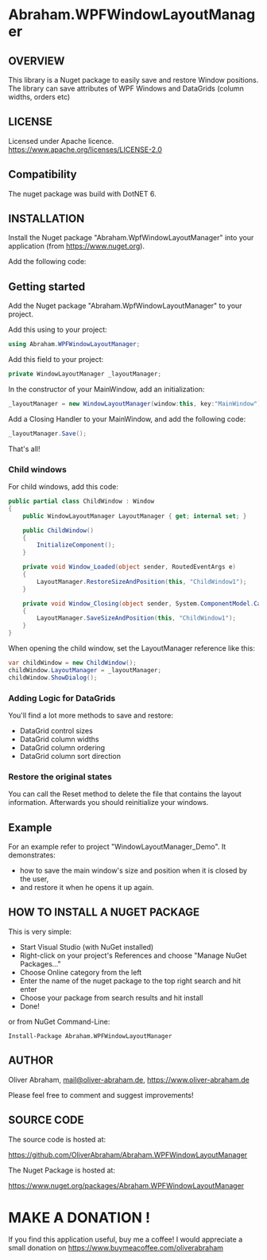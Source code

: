 # Abraham.WPFWindowLayoutManager

## OVERVIEW

This library is a Nuget package to easily save and restore Window positions.
The library can save attributes of WPF Windows and DataGrids (column widths, orders etc)


## LICENSE

Licensed under Apache licence.
https://www.apache.org/licenses/LICENSE-2.0


## Compatibility

The nuget package was build with DotNET 6.



## INSTALLATION

Install the Nuget package "Abraham.WpfWindowLayoutManager" into your application (from https://www.nuget.org).

Add the following code:



## Getting started

Add the Nuget package "Abraham.WpfWindowLayoutManager" to your project.

Add this using to your project:

```C#
using Abraham.WPFWindowLayoutManager;
```

Add this field to your project:

```C#
private WindowLayoutManager _layoutManager;
```

In the constructor of your MainWindow, add an initialization:

```C#
_layoutManager = new WindowLayoutManager(window:this, key:"MainWindow");
```

Add a Closing Handler to your MainWindow, and add the following code:

```C#
_layoutManager.Save();
```

That's all!


### Child windows

For child windows, add this code:
```C#
public partial class ChildWindow : Window
{
    public WindowLayoutManager LayoutManager { get; internal set; }

    public ChildWindow()
    {
        InitializeComponent();
    }

    private void Window_Loaded(object sender, RoutedEventArgs e)
    {
        LayoutManager.RestoreSizeAndPosition(this, "ChildWindow1");
    }

    private void Window_Closing(object sender, System.ComponentModel.CancelEventArgs e)
    {
        LayoutManager.SaveSizeAndPosition(this, "ChildWindow1");
    }
}
```

When opening the child window, set the LayoutManager reference like this:

```C#
var childWindow = new ChildWindow();
childWindow.LayoutManager = _layoutManager;
childWindow.ShowDialog();
```

### Adding Logic for DataGrids

You'll find a lot more methods to save and restore:
- DataGrid control sizes
- DataGrid column widths
- DataGrid column ordering
- DataGrid column sort direction


### Restore the original states

You can call the Reset method to delete the file that contains the layout information.
Afterwards you should reinitialize your windows.



## Example

For an example refer to project "WindowLayoutManager_Demo". It demonstrates:
- how to save the main window's size and position when it is closed by the user,
- and restore it when he opens it up again.



## HOW TO INSTALL A NUGET PACKAGE
This is very simple:
- Start Visual Studio (with NuGet installed) 
- Right-click on your project's References and choose "Manage NuGet Packages..."
- Choose Online category from the left
- Enter the name of the nuget package to the top right search and hit enter
- Choose your package from search results and hit install
- Done!


or from NuGet Command-Line:

    Install-Package Abraham.WPFWindowLayoutManager


## AUTHOR

Oliver Abraham, mail@oliver-abraham.de, https://www.oliver-abraham.de

Please feel free to comment and suggest improvements!



## SOURCE CODE

The source code is hosted at:

https://github.com/OliverAbraham/Abraham.WPFWindowLayoutManager

The Nuget Package is hosted at: 

https://www.nuget.org/packages/Abraham.WPFWindowLayoutManager



# MAKE A DONATION !

If you find this application useful, buy me a coffee!
I would appreciate a small donation on https://www.buymeacoffee.com/oliverabraham
